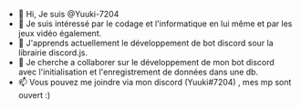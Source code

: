 - 👋 Hi, Je suis @Yuuki-7204 
- 👀 Je suis intéressé par le codage et l'informatique en lui même et par les jeux vidéo également.
- 🌱 J'apprends actuellement le développement de bot discord sour la librairie discord.js.
- 💞️ Je cherche a collaborer sur le développement de mon bot discord avec l'initialisation et l'enregistrement de données dans une db.
- 📫 Vous pouvez me joindre via mon discord (Yuuki#7204) , mes mp sont ouvert :)

<!---
Yuuki-7204/Yuuki-7204 est un dépôt ✨ spécial ✨ parce que  c'est `README.md` .
--->
